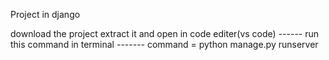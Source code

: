 Project in django

download the project extract it and open in code editer(vs code)
------ run this command in terminal -------
 command = python manage.py runserver
